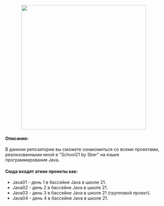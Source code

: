 <div id="header" align="center">
   <img src="https://i.giphy.com/media/v1.Y2lkPTc5MGI3NjExbGgwam9ibXQ4cWs2OWt6ZzdweG41c21mZDBkd2JkZWd0ZWJidHk5YiZlcD12MV9pbnRlcm5hbF9naWZfYnlfaWQmY3Q9Zw/SXxI9NlwvYiY3bRsck/giphy.gif" width="400"/>
</div>

<h4 align="left">Описание:</h4>

В данном репозиторие вы сможете ознакомиться со всеми проектами, реализованными мной в "School21 by Sber" на языке программирования Java.  

<h4 align="left">Сюда входят аткие проекты как:</h4>

- Java01 - день 1 в бассейне Java в школе 21.
- Java02 - день 2 в бассейне Java в школе 21.
- Java03 - день 3 в бассейне Java в школе 21 (групповой проект).
- Java04 - день 4 в бассейне Java в школе 21.
